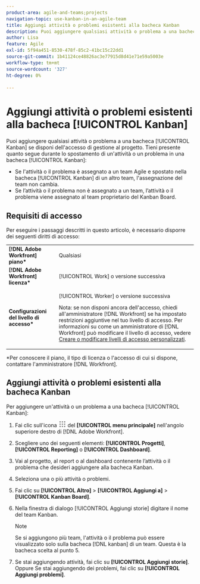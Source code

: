 ```yaml
---
product-area: agile-and-teams;projects
navigation-topic: use-kanban-in-an-agile-team
title: Aggiungi attività o problemi esistenti alla bacheca Kanban
description: Puoi aggiungere qualsiasi attività o problema a una bacheca Kanban se disponi dell’accesso Gestisci al progetto.
author: Lisa
feature: Agile
exl-id: 5f94a451-8530-478f-85c2-41bc15c22dd1
source-git-commit: 1b41124ce48826ac3e77915d8d41e71e59a5003e
workflow-type: tm+mt
source-wordcount: '327'
ht-degree: 0%

---
```


# Aggiungi attività o problemi esistenti alla bacheca [!UICONTROL Kanban]

Puoi aggiungere qualsiasi attività o problema a una bacheca [!UICONTROL Kanban] se disponi dell&#39;accesso di gestione al progetto. Tieni presente quanto segue durante lo spostamento di un&#39;attività o un problema in una bacheca [!UICONTROL Kanban]:

* Se l&#39;attività o il problema è assegnato a un team Agile e spostato nella bacheca [!UICONTROL Kanban] di un altro team, l&#39;assegnazione del team non cambia.
* Se l’attività o il problema non è assegnato a un team, l’attività o il problema viene assegnato al team proprietario del Kanban Board.

## Requisiti di accesso

Per eseguire i passaggi descritti in questo articolo, è necessario disporre dei seguenti diritti di accesso:

<table style="table-layout:auto"> 
 <col> 
 <col> 
 <tbody> 
  <tr> 
   <td role="rowheader"><strong>[!DNL Adobe Workfront] piano*</strong></td> 
   <td> <p>Qualsiasi</p> </td> 
  </tr> 
  <tr> 
   <td role="rowheader"><strong>[!DNL Adobe Workfront] licenza*</strong></td> 
   <td> <p>[!UICONTROL Work] o versione successiva</p> </td> 
  </tr> 
  <tr> 
   <td role="rowheader"><strong>Configurazioni del livello di accesso*</strong></td> 
   <td> <p>[!UICONTROL Worker] o versione successiva</p> <p>Nota: se non disponi ancora dell'accesso, chiedi all'amministratore [!DNL Workfront] se ha impostato restrizioni aggiuntive nel tuo livello di accesso. Per informazioni su come un amministratore di [!DNL Workfront] può modificare il livello di accesso, vedere <a href="../../administration-and-setup/add-users/configure-and-grant-access/create-modify-access-levels.md" class="MCXref xref">Creare o modificare livelli di accesso personalizzati</a>.</p> </td> 
  </tr> 
 </tbody> 
</table>

&#42;Per conoscere il piano, il tipo di licenza o l&#39;accesso di cui si dispone, contattare l&#39;amministratore [!DNL Workfront].

## Aggiungi attività o problemi esistenti alla bacheca Kanban

Per aggiungere un&#39;attività o un problema a una bacheca [!UICONTROL Kanban]:

1. Fai clic sull&#39;icona ![](assets/main-menu-icon.png) del **[!UICONTROL menu principale]** nell&#39;angolo superiore destro di [!DNL Adobe Workfront].

1. Scegliere uno dei seguenti elementi: **[!UICONTROL Progetti]**, **[!UICONTROL Reporting]** o **[!UICONTROL Dashboard]**.

1. Vai al progetto, al report o al dashboard contenente l’attività o il problema che desideri aggiungere alla bacheca Kanban.
1. Seleziona una o più attività o problemi.
1. Fai clic su **[!UICONTROL Altro]** > **[!UICONTROL Aggiungi a]** > **[!UICONTROL Kanban Board]**.
1. Nella finestra di dialogo [!UICONTROL Aggiungi storie] digitare il nome del team Kanban.

   >[!NOTE]
   >
   >Se si aggiungono più team, l&#39;attività o il problema può essere visualizzato solo sulla bacheca [!DNL kanban] di un team. Questa è la bacheca scelta al punto 5.

1. Se stai aggiungendo attività, fai clic su **[!UICONTROL Aggiungi storie]**.
Oppure
Se stai aggiungendo dei problemi, fai clic su **[!UICONTROL Aggiungi problemi]**.
